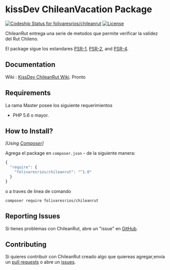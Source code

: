 kissDev ChileanVacation Package
===================
[ ![Codeship Status for folivaresrios/chileanrut](https://app.codeship.com/projects/2ddc2100-a971-0135-97c3-36f7001b53e6/status?branch=master)](https://app.codeship.com/projects/256360) [![License](http://img.shields.io/badge/license-MIT-brightgreen.svg?style=flat-square)](https://tldrlegal.com/license/mit-license)

ChileanRut entrega una serie de metodos que permite verificar la validez del Rut Chileno.

El package sigue los estandares [PSR-1](https://github.com/php-fig/fig-standards/blob/master/accepted/PSR-1-basic-coding-standard.md), [PSR-2](https://github.com/php-fig/fig-standards/blob/master/accepted/PSR-2-coding-style-guide.md), and [PSR-4](https://github.com/php-fig/fig-standards/blob/master/accepted/PSR-4-autoloader.md). 

Documentation
-------------
Wiki : [KissDev ChileanRut Wiki](https://github.com/folivaresrios/chileanrut/wiki). Pronto

Requirements
------------
La rama Master posee los siguiente requerimientos

* PHP 5.6 o mayor.

How to Install?
---------------
_[Using [Composer](http://getcomposer.org/)]_

Agrega el package en `composer.json` - de la siguiente manera:

```javascript
{
  "require": {
    "folivaresrios/chileanrut": "^1.0"
  }
}
```

o a traves de linea de comando

```
composer require folivaresrios/chileanrut
```

## Reporting Issues

Si tienes problemas con ChileanRut, abre un "issue" en [GitHub](https://github.com/folivaresrios/chileanrut/issues).

## Contributing

Si quieres contribuir con ChileanRut creado algo que quiereas agregar,envia un [pull
requests](https://help.github.com/articles/using-pull-requests) o abre un
[issues](https://github.com/folivaresrios/chileanrut/issues).
